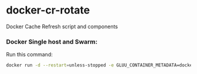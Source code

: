 # docker-cr-rotate

Docker Cache Refresh script and components

### Docker Single host and Swarm:

Run this command:

```bash
docker run -d --restart=unless-stopped -e GLUU_CONTAINER_METADATA=docker --name cr_rotates -v /var/run/docker.sock:/var/run/docker.sock -v ./volumes/cr/ldif/:/cr/ldif/ gluufederation/cr-rotate:3.1.4_dev
```
